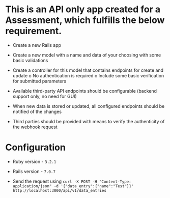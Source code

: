 # This is an API only app created for a Assessment, which fulfills the below requirement.
* Create a new Rails app

* Create a new model with a name and data of your choosing with some basic validations

* Create a controller for this model that contains endpoints for create and update o No authentication is required o Include some basic verification for submitted parameters

* Available third-party API endpoints should be configurable (backend support only, no need for GUI)

* When new data is stored or updated, all configured endpoints should be notified of the changes

* Third parties should be provided with means to verify the authenticity of the webhook request

# Configuration

* Ruby version - `3.2.1`

* Rails version - `7.0.7`


* Send the request using `curl -X POST -H "Content-Type: application/json" -d '{"data_entry":{"name":"Test"}}' http://localhost:3000/api/v1/data_entries`
